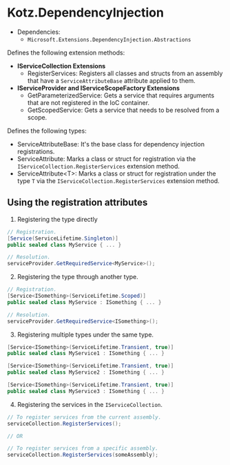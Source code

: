 # Kotz.DependencyInjection

- Dependencies:
    - `Microsoft.Extensions.DependencyInjection.Abstractions`

Defines the following extension methods:

- **IServiceCollection Extensions**
    - RegisterServices: Registers all classes and structs from an assembly that have a `ServiceAttributeBase` attribute applied to them.
- **IServiceProvider and IServiceScopeFactory Extensions**
    - GetParameterizedService: Gets a service that requires arguments that are not registered in the IoC container.
    - GetScopedService: Gets a service that needs to be resolved from a scope.

Defines the following types:

- ServiceAttributeBase: It's the base class for dependency injection registrations.
- ServiceAttribute: Marks a class or struct for registration via the `IServiceCollection.RegisterServices` extension method.
- ServiceAttribute\<T>: Marks a class or struct for registration under the type `T` via the `IServiceCollection.RegisterServices` extension method.

## Using the registration attributes

1. Registering the type directly
```cs
// Registration.
[Service(ServiceLifetime.Singleton)]
public sealed class MyService { ... }

// Resolution.
serviceProvider.GetRequiredService<MyService>();
```

2. Registering the type through another type.
```cs
// Registration.
[Service<ISomething>(ServiceLifetime.Scoped)]
public sealed class MyService : ISomething { ... }

// Resolution.
serviceProvider.GetRequiredService<ISomething>();
```

3. Registering multiple types under the same type.
```cs
[Service<ISomething>(ServiceLifetime.Transient, true)]
public sealed class MyService1 : ISomething { ... }

[Service<ISomething>(ServiceLifetime.Transient, true)]
public sealed class MyService2 : ISomething { ... }

[Service<ISomething>(ServiceLifetime.Transient, true)]
public sealed class MyService3 : ISomething { ... }
```

4. Registering the services in the `IServiceCollection`.
```cs
// To register services from the current assembly.
serviceCollection.RegisterServices();

// OR

// To register services from a specific assembly.
serviceCollection.RegisterServices(someAssembly);
```